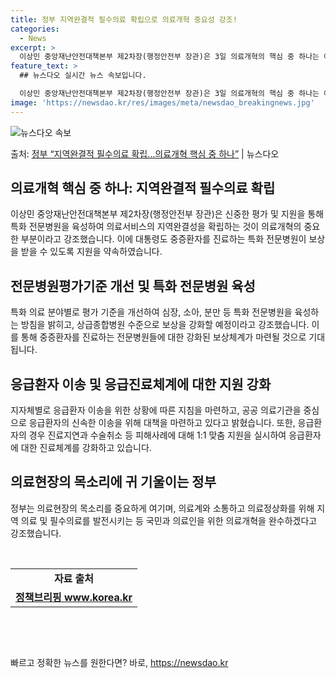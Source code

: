 ```yaml
---
title: 정부 지역완결적 필수의료 확립으로 의료개혁 중요성 강조!
categories:
  - News
excerpt: >
  이상민 중앙재난안전대책본부 제2차장(행정안전부 장관)은 3일 의료개혁의 핵심 중 하나는 어느 지역에서나 필요…
feature_text: >
  ## 뉴스다오 실시간 뉴스 속보입니다.

  이상민 중앙재난안전대책본부 제2차장(행정안전부 장관)은 3일 의료개혁의 핵심 중 하나는 어느 지역에서나 필요…
image: 'https://newsdao.kr/res/images/meta/newsdao_breakingnews.jpg'
---
```


![뉴스다오 속보](https://newsdao.kr/res/images/meta/newsdao_breakingnews.jpg)

<p>출처: <a href="https://newsdao.kr/3733" rel="dofollow">정부 “지역완결적 필수의료 확립…의료개혁 핵심 중 하나”</a> | 뉴스다오</p>

<h2 data-ke-size="size26">의료개혁 핵심 중 하나: 지역완결적 필수의료 확립</h2>
<p data-ke-size="size16">이상민 중앙재난안전대책본부 제2차장(행정안전부 장관)은 신중한 평가 및 지원을 통해 특화 전문병원을 육성하여 의료서비스의 지역완결성을 확립하는 것이 의료개혁의 중요한 부분이라고 강조했습니다. 이에 대통령도 중증환자를 진료하는 특화 전문병원이 보상을 받을 수 있도록 지원을 약속하였습니다.</p>

<h2 data-ke-size="size26">전문병원평가기준 개선 및 특화 전문병원 육성</h2>
<p data-ke-size="size16">특화 의료 분야별로 평가 기준을 개선하여 심장, 소아, 분만 등 특화 전문병원을 육성하는 방침을 밝히고, 상급종합병원 수준으로 보상을 강화할 예정이라고 강조했습니다. 이를 통해 중증환자를 진료하는 전문병원들에 대한 강화된 보상체계가 마련될 것으로 기대됩니다.</p>

<h2 data-ke-size="size26">응급환자 이송 및 응급진료체계에 대한 지원 강화</h2>
<p data-ke-size="size16">지자체별로 응급환자 이송을 위한 상황에 따른 지침을 마련하고, 공공 의료기관을 중심으로 응급환자의 신속한 이송을 위해 대책을 마련하고 있다고 밝혔습니다. 또한, 응급환자의 경우 진료지연과 수술취소 등 피해사례에 대해 1:1 맞춤 지원을 실시하여 응급환자에 대한 진료체계를 강화하고 있습니다.</p>

<h2 data-ke-size="size26">의료현장의 목소리에 귀 기울이는 정부</h2>
<p data-ke-size="size16">정부는 의료현장의 목소리를 중요하게 여기며, 의료계와 소통하고 의료정상화를 위해 지역 의료 및 필수의료를 발전시키는 등 국민과 의료인을 위한 의료개혁을 완수하겠다고 강조했습니다.</p>
<p data-ke-size="size16">&nbsp;</p>

<table>
	<tbody>
		<tr>
			<td style="text-align: center; height: 17px;"><b>자료 출처</b></td>
		</tr>
		<tr>
			<td style="text-align: center; height: 17px;"><a href="https://newsdao.kr/3733"><b>정책브리핑 www.korea.kr</b></a></td>
		</tr>
	</tbody>
</table>
<p data-ke-size="size16">&nbsp;</p>
<p data-ke-size="size16">&nbsp;</p> 

빠르고 정확한 뉴스를 원한다면? 바로, <a href="https://newsdao.kr" rel="dofollow">https://newsdao.kr</a>


